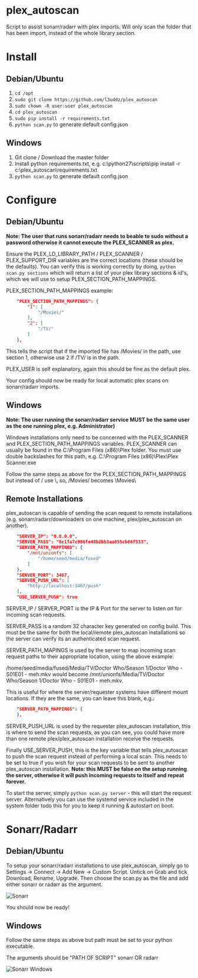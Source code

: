 # plex_autoscan
Script to assist sonarr/radarr with plex imports. Will only scan the folder that has been import, instead of the whole library section.

# Install
## Debian/Ubuntu

1. `cd /opt`
2. `sudo git clone https://github.com/l3uddz/plex_autoscan`
3. `sudo chown -R user:user plex_autoscan`
4. `cd plex_autoscan`
5. `sudo pip install -r requirements.txt`
6. `python scan.py` to generate default config.json

## Windows

1. Git clone / Download the master folder
2. Install python requirements.txt, e.g. c:\python27\scripts\pip install -r c:\plex_autoscan\requirements.txt
3. `python scan.py` to generate default config.json

# Configure
## Debian/Ubuntu
**Note: The user that runs sonarr/radarr needs to beable to sudo without a password otherwise it cannot execute the PLEX_SCANNER as plex.**

Ensure the PLEX_LD_LIBRARY_PATH / PLEX_SCANNER / PLEX_SUPPORT_DIR variables are the correct locations (these should be the defaults).
You can verify this is working correctly by doing, `python scan.py sections` which will return a list of your plex library sections & id's, which we will use to setup PLEX_SECTION_PATH_MAPPINGS.

PLEX_SECTION_PATH_MAPPINGS example:

```json
    "PLEX_SECTION_PATH_MAPPINGS": {
        "1": [
            "/Movies/"
        ], 
        "2": [
            "/TV/"
        ]
    }, 
```

This tells the script that if the imported file has /Movies/ in the path, use section 1, otherwise use 2 if /TV/ is in the path.

PLEX_USER is self explanatory, again this should be fine as the default plex.

Your config should now be ready for local automatic plex scans on sonarr/radarr imports.

## Windows
**Note: The user running the sonarr/radarr service MUST be the same user as the one running plex, e.g. Administrator)**

Windows installations only need to be concerned with the PLEX_SCANNER and PLEX_SECTION_PATH_MAPPINGS variables.
PLEX_SCANNER can usually be found in the C:\Program Files (x86)\Plex folder.
You must use double backslashes for this path, e.g. C:\\Program Files (x86)\\Plex\\Plex Scanner.exe

Follow the same steps as above for the PLEX_SECTION_PATH_MAPPINGS but instead of / use \\, so, /Movies/ becomes \\Movies\\

## Remote Installations

plex_autoscan is capable of sending the scan request to remote installations (e.g. sonarr/radarr/downloaders on one machine, plex/plex_autoscan on another). 

```json
    "SERVER_IP": "0.0.0.0", 
    "SERVER_PASS": "0c1fa7c986fe48b2bb3aa055cb86f533", 
    "SERVER_PATH_MAPPINGS": {
        "/mnt/unionfs": [
            "/home/seed/media/fused"
        ]
    }, 
    "SERVER_PORT": 3467, 
    "SERVER_PUSH_URL": [
        "http://localhost:3467/push"
    ], 
    "USE_SERVER_PUSH": true
```

SERVER_IP / SERVER_PORT is the IP & Port for the server to listen on for incoming scan requests.

SERVER_PASS is a random 32 character key generated on config build. This must be the same for both the local/remote plex_autoscan installations so the server can verify its an authenticated scan request.

SERVER_PATH_MAPINGS is used by the server to map incoming scan request paths to their appropriate location, using the above example:

/home/seed/media/fused/Media/TV/Doctor Who/Season 1/Doctor Who - S01E01 - meh.mkv would become /mnt/unionfs/Media/TV/Doctor Who/Season 1/Doctor Who - S01E01 - meh.mkv.

This is useful for where the server/requester systems have different mount locations. If they are the same, you can leave this blank, e.g.:

```json
    "SERVER_PATH_MAPPINGS": {
    }, 
```

SERVER_PUSH_URL is used by the requester plex_autoscan installation, this is where to send the scan requests, as you can see, you could have more than one remote plex/plex_autoscan installation receive the requests.

Finally USE_SERVER_PUSH, this is the key variable that tells plex_autoscan to push the scan request instead of performing a local scan. This needs to be set to true if you wish for your scan requests to be sent to another plex_autoscan installation. 
**Note: this MUST be false on the setup running the server, otherwise it will push incoming requests to itself and repeat forever.**

To start the server, simply `python scan.py server` - this will start the request server. Alternatively you can use the systemd service included in the system folder todo this for you to keep it running & autostart on boot.

# Sonarr/Radarr
## Debian/Ubuntu

To setup your sonarr/radarr installations to use plex_autoscan, simply go to Settings -> Connect -> Add New -> Custom Script.
Untick on Grab and tick Download, Rename, Upgrade. Then choose the scan.py as the file and add either sonarr or radarr as the argument.

![Sonarr](http://i.imgur.com/SXcnvkT.png)

You should now be ready!

## Windows

Follow the same steps as above but path must be set to your python executable.

The arguments should be "PATH OF SCRIPT" sonarr OR radarr

![Sonarr Windows](http://i.imgur.com/OAcunrd.png)
